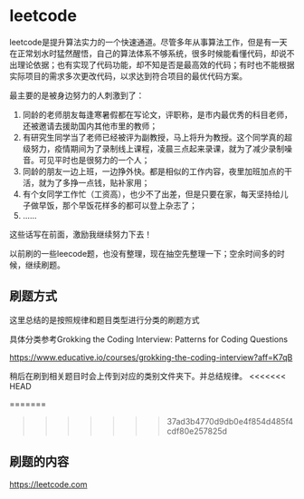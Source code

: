 # leetcode

leetcode是提升算法实力的一个快速通道。尽管多年从事算法工作，但是有一天在正常划水时猛然醒悟，自己的算法体系不够系统，很多时候能看懂代码，却说不出理论依据；也有实现了代码功能，却不知是否是最高效的代码；有时也不能根据实际项目的需求多次更改代码，以求达到符合项目的最优代码方案。

最主要的是被身边努力的人刺激到了：
1. 同龄的老师朋友每逢寒暑假都在写论文，评职称，是市内最优秀的科目老师，还被邀请去援助国内其他市里的教师；
2. 有研究生同学当了老师已经被评为副教授，马上将升为教授。这个同学真的超级努力，疫情期间为了录制线上课程，凌晨三点起来录课，就为了减少录制噪音。可见平时也是很努力的一个人；
3. 同龄的朋友一边上班，一边挣外快。都是相似的工作内容，夜里加班加点的干活，就为了多挣一点钱，贴补家用；
4. 有个女同学工作忙（工资高），也少不了出差，但是只要在家，每天坚持给儿子做早饭，那个早饭花样多的都可以登上杂志了；
5. ……

这些话写在前面，激励我继续努力下去！

以前刷的一些leecode题，也没有整理，现在抽空先整理一下；空余时间多的时候，继续刷题。



## 刷题方式

这里总结的是按照规律和题目类型进行分类的刷题方式

具体分类参考Grokking the Coding Interview: Patterns for Coding Questions

https://www.educative.io/courses/grokking-the-coding-interview?aff=K7qB

稍后在刷到相关题目时会上传到对应的类别文件夹下。并总结规律。
<<<<<<< HEAD

=======
>>>>>>> 37ad3b4770d9db0e4f854d485f4cdf80e257825d


## 刷题的内容

https://leetcode.com
